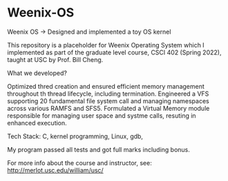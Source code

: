 # Weenix-OS
Weenix OS -> Designed and implemented a toy OS kernel

This repository is a placeholder for Weenix Operating System which I implemented as part of the graduate level course, CSCI 402 (Spring 2022), taught at USC by Prof. Bill Cheng.

What we developed?
  
Optimized thred creation and ensured efficient memory management throughout th thread lifecycle, including termination.
Engineered a VFS supporting 20 fundamental file system call and managing namespaces across various RAMFS and SFS5.
Formulated a Virtual Memory module responsible for managing user space and systme calls, resuting in enhanced execution.

Tech Stack: C, kernel programming, Linux, gdb,

My program passed all tests and got full marks including bonus.

For more info about the course and instructor, see: http://merlot.usc.edu/william/usc/
